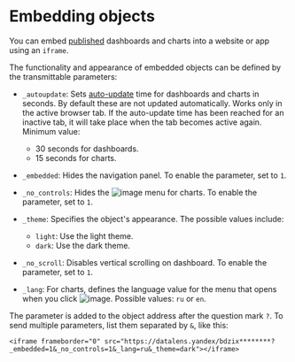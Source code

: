# Embedding objects

You can embed [published](../concepts/datalens-public.md) dashboards and charts into a website or app using an `iframe`.

The functionality and appearance of embedded objects can be defined by the transmittable parameters:

* `_autoupdate`: Sets [auto-update](./settings.md#auto-update) time for dashboards and charts in seconds. By default these are not updated automatically. Works only in the active browser tab. If the auto-update time has been reached for an inactive tab, it will take place when the tab becomes active again. Minimum value:

   * 30 seconds for dashboards.
   * 15 seconds for charts.

* `_embedded`: Hides the navigation panel. To enable the parameter, set to `1`.
* `_no_controls`: Hides the ![image](../../_assets/console-icons/ellipsis.svg) menu for charts. To enable the parameter, set to `1`.
* `_theme`: Specifies the object's appearance. The possible values include:

   * `light`: Use the light theme.
   * `dark`: Use the dark theme.

* `_no_scroll`: Disables vertical scrolling on dashboard. To enable the parameter, set to `1`.
* `_lang`: For charts, defines the language value for the menu that opens when you click ![image](../../_assets/console-icons/ellipsis.svg). Possible values: `ru` or `en`.

The parameter is added to the object address after the question mark `?`. To send multiple parameters, list them separated by `&`, like this:


```
<iframe frameborder="0" src="https://datalens.yandex/bdzix********?_embedded=1&_no_controls=1&_lang=ru&_theme=dark"></iframe>
```

